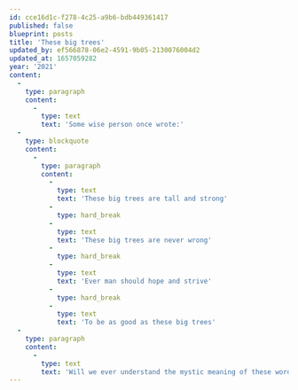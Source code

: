 ```yaml
---
id: cce16d1c-f278-4c25-a9b6-bdb449361417
published: false
blueprint: posts
title: 'These big trees'
updated_by: ef566878-06e2-4591-9b05-2130076004d2
updated_at: 1657059282
year: '2021'
content:
  -
    type: paragraph
    content:
      -
        type: text
        text: 'Some wise person once wrote:'
  -
    type: blockquote
    content:
      -
        type: paragraph
        content:
          -
            type: text
            text: 'These big trees are tall and strong'
          -
            type: hard_break
          -
            type: text
            text: 'These big trees are never wrong'
          -
            type: hard_break
          -
            type: text
            text: 'Ever man should hope and strive'
          -
            type: hard_break
          -
            type: text
            text: 'To be as good as these big trees'
  -
    type: paragraph
    content:
      -
        type: text
        text: 'Will we ever understand the mystic meaning of these words?'
---
```

